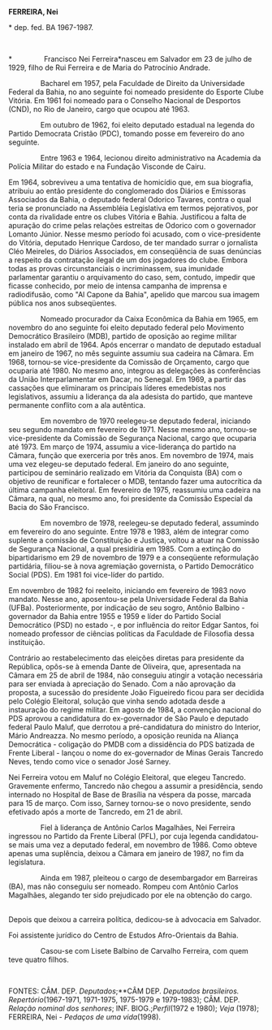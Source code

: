 **FERREIRA, Nei**

\* dep. fed. BA 1967-1987.

 

*                Francisco Nei Ferreira*nasceu em Salvador em 23 de
julho de 1929, filho de Rui Ferreira e de Maria do Patrocínio Andrade.

                Bacharel em 1957, pela Faculdade de Direito da
Universidade Federal da Bahia, no ano seguinte foi nomeado presidente do
Esporte Clube Vitória. Em 1961 foi nomeado para o Conselho Nacional de
Desportos (CND), no Rio de Janeiro, cargo que ocupou até 1963.

                Em outubro de 1962, foi eleito deputado estadual na
legenda do Partido Democrata Cristão (PDC), tomando posse em fevereiro
do ano seguinte.

                Entre 1963 e 1964, lecionou direito administrativo na
Academia da Polícia Militar do estado e na Fundação Visconde de Cairu.

Em 1964, sobreviveu a uma tentativa de homicídio que, em sua biografia,
atribuiu ao então presidente do conglomerado dos Diários e Emissoras
Associados da Bahia, o deputado federal Odorico Tavares, contra o qual
teria se pronunciado na Assembléia Legislativa em termos pejorativos,
por conta da rivalidade entre os clubes Vitória e Bahia. Justificou a
falta de apuração do crime pelas relações estreitas de Odorico com o
governador Lomanto Júnior. Nesse mesmo período foi acusado, com o
vice-presidente do Vitória, deputado Henrique Cardoso, de ter mandado
surrar o jornalista Cléo Meireles, do Diários Associados, em
conseqüência de suas denúncias a respeito da contratação ilegal de um
dos jogadores do clube. Embora todas as provas circunstanciais o
incriminassem, sua imunidade parlamentar garantiu o arquivamento do
caso, sem, contudo, impedir que ficasse conhecido, por meio de intensa
campanha de imprensa e radiodifusão, como "Al Capone da Bahia", apelido
que marcou sua imagem pública nos anos subseqüentes.

                Nomeado procurador da Caixa Econômica da Bahia em 1965,
em novembro do ano seguinte foi eleito deputado federal pelo Movimento
Democrático Brasileiro (MDB), partido de oposição ao regime militar
instalado em abril de 1964. Após encerrar o mandato de deputado estadual
em janeiro de 1967, no mês seguinte assumiu sua cadeira na Câmara. Em
1968, tornou-se vice-presidente da Comissão de Orçamento, cargo que
ocuparia até 1980. No mesmo ano, integrou as delegações às conferências
da União Interparlamentar em Dacar, no Senegal. Em 1969, a partir das
cassações que eliminaram os principais líderes emedebistas nos
legislativos, assumiu a liderança da ala adesista do partido, que
manteve permanente conflito com a ala autêntica.

                Em novembro de 1970 reelegeu-se deputado federal,
iniciando seu segundo mandato em fevereiro de 1971. Nesse mesmo ano,
tornou-se vice-presidente da Comissão de Segurança Nacional, cargo que
ocuparia até 1973. Em março de 1974, assumiu a vice-liderança do partido
na Câmara, função que exerceria por três anos. Em novembro de 1974, mais
uma vez elegeu-se deputado federal. Em janeiro do ano seguinte,
participou de seminário realizado em Vitória da Conquista (BA) com o
objetivo de reunificar e fortalecer o MDB, tentando fazer uma
autocrítica da última campanha eleitoral. Em fevereiro de 1975,
reassumiu uma cadeira na Câmara, na qual, no mesmo ano, foi presidente
da Comissão Especial da Bacia do São Francisco.

                Em novembro de 1978, reelegeu-se deputado federal,
assumindo em fevereiro do ano seguinte. Entre 1978 e 1983, além de
integrar como suplente a comissão de Constituição e Justiça, voltou a
atuar na Comissão de Segurança Nacional, a qual presidiria em 1985. Com
a extinção do bipartidarismo em 29 de novembro de 1979 e a conseqüente
reformulação partidária, filiou-se à nova agremiação governista, o
Partido Democrático Social (PDS). Em 1981 foi vice-líder do partido.

Em novembro de 1982 foi reeleito, iniciando em fevereiro de 1983 novo
mandato. Nesse ano, aposentou-se pela Universidade Federal da Bahia
(UFBa). Posteriormente, por indicação de seu sogro, Antônio Balbino -
governador da Bahia entre 1955 e 1959 e líder do Partido Social
Democrático (PSD) no estado -, e por influência do reitor Edgar Santos,
foi nomeado professor de ciências políticas da Faculdade de Filosofia
dessa instituição.

Contrário ao restabelecimento das eleições diretas para presidente da
República, opôs-se à emenda Dante de Oliveira, que, apresentada na
Câmara em 25 de abril de 1984, não conseguiu atingir a votação
necessária para ser enviada à apreciação do Senado. Com a não aprovação
da proposta, a sucessão do presidente João Figueiredo ficou para ser
decidida pelo Colégio Eleitoral, solução que vinha sendo adotada desde a
instauração do regime militar. Em agosto de 1984, a convenção nacional
do PDS aprovou a candidatura do ex-governador de São Paulo e deputado
federal Paulo Maluf, que derrotou a pré-candidatura do ministro do
Interior, Mário Andreazza. No mesmo período, a oposição reunida na
Aliança Democrática - coligação do PMDB com a dissidência do PDS
batizada de Frente Liberal - lançou o nome do ex-governador de Minas
Gerais Tancredo Neves, tendo como vice o senador José Sarney.

Nei Ferreira votou em Maluf no Colégio Eleitoral, que elegeu Tancredo.
Gravemente enfermo, Tancredo não chegou a assumir a presidência, sendo
internado no Hospital de Base de Brasília na véspera da posse, marcada
para 15 de março. Com isso, Sarney tornou-se o novo presidente, sendo
efetivado após a morte de Tancredo, em 21 de abril.

                Fiel à liderança de Antônio Carlos Magalhães, Nei
Ferreira ingressou no Partido da Frente Liberal (PFL), por cuja legenda
candidatou-se mais uma vez a deputado federal, em novembro de 1986. Como
obteve apenas uma suplência, deixou a Câmara em janeiro de 1987, no fim
da legislatura.

                Ainda em 1987, pleiteou o cargo de desembargador em
Barreiras (BA), mas não conseguiu ser nomeado. Rompeu com Antônio Carlos
Magalhães, alegando ter sido prejudicado por ele na obtenção do cargo. 
     

Depois que deixou a carreira política, dedicou-se à advocacia em
Salvador.

Foi assistente jurídico do Centro de Estudos Afro-Orientais da Bahia.

                Casou-se com Lisete Balbino de Carvalho Ferreira, com
quem teve quatro filhos.

 

FONTES: CÂM. DEP. *Deputados*;**CÂM DEP. *Deputados brasileiros.
Repertório*(1967-1971, 1971-1975, 1975-1979 e 1979-1983); CÂM. DEP.
*Relação nominal dos senhores*; INF. BIOG.;*Perfil*(1972 e 1980); *Veja*
(1978); FERREIRA, Nei - *Pedaços de uma vida*(1998).

 
